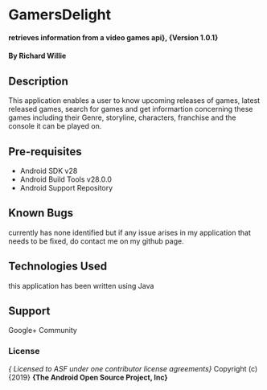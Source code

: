 # GamersDelight
#### retrieves information from a video games api}, {Version 1.0.1}
#### By **Richard Willie**
## Description
This application enables a user to know upcoming releases of games, latest released games, search for games and get informartion concerning these games including their Genre, storyline, characters, franchise and the console it can be played on. 
## Pre-requisites
* Android SDK v28
* Android Build Tools v28.0.0
* Android Support Repository
## Known Bugs
currently has none identified but if any issue  arises in my application that needs to be fixed, do contact me on my github page.
## Technologies Used
this application has been written using Java
## Support
Google+ Community
### License
*{ Licensed to ASF under one contributor license agreements}*
Copyright (c) {2019} **{The Android Open Source Project, Inc}**